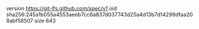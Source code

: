 version https://git-lfs.github.com/spec/v1
oid sha256:245a1b055a4553aeeb7cc6a837d037743d25a4d13b7d14299dfaa208abf58507
size 643
